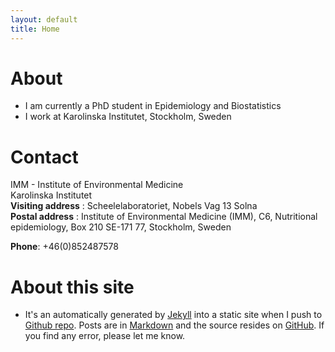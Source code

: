 ```yaml
---
layout: default
title: Home
---
```


About
========

* I am currently a PhD student in Epidemiology and Biostatistics
* I work at Karolinska Institutet, Stockholm, Sweden


Contact
===============

IMM - Institute of Environmental Medicine  
Karolinska Institutet  
**Visiting address** : Scheelelaboratoriet, Nobels Vag 13 Solna  
**Postal address** : Institute of Environmental Medicine (IMM), C6, Nutritional epidemiology, Box 210
SE-171 77, Stockholm, Sweden

**Phone**: 	+46(0)852487578


About this site
===============
* It's an automatically generated by
  [Jekyll](https://github.com/jekyll/jekyll) into a static site when
  I push to
  [Github repo](https://github.com/alecri). Posts
  are in [Markdown](http://daringfireball.net/projects/markdown/) and
  the source resides on
  [GitHub](https://github.com/alecri). If
  you find any error, please let me know.
